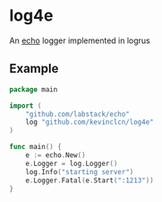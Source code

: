 # log4e

An [echo](https://github.com/labstack/echo) logger implemented in logrus

## Example

```go
package main

import (
    "github.com/labstack/echo"
    log "github.com/kevinclcn/log4e"
)

func main() {
    e := echo.New()
    e.Logger = log.Logger()
    log.Info("starting server")
    e.Logger.Fatal(e.Start(":1213"))
}

```

